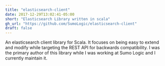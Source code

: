 ```yaml
---
title: "elasticsearch-client"
date: 2017-12-29T13:02:41-05:00
short: "Elasticsearch Library written in scala"
gh_url: "https://github.com/SumoLogic/elasticsearch-client"
draft: false
---
```

An elasticsearch client library for Scala. It focuses on being easy to extend and modify while targeting the REST API for backwards compatibility. I was the primary author of this library while I was working at Sumo Logic and I currently maintain it.
